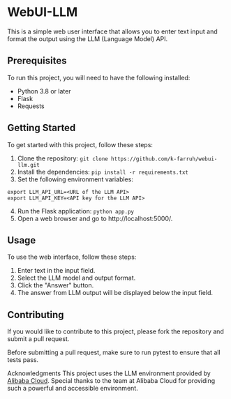 # WebUI-LLM
This is a simple web user interface that allows you to enter text input and format the output using the LLM (Language Model) API.

## Prerequisites
To run this project, you will need to have the following installed:

- Python 3.8 or later
- Flask
- Requests

## Getting Started
To get started with this project, follow these steps:

1. Clone the repository:
```git clone https://github.com/k-farruh/webui-llm.git```
2. Install the dependencies:
```pip install -r requirements.txt```
3. Set the following environment variables:
```
export LLM_API_URL=<URL of the LLM API>
export LLM_API_KEY=<API key for the LLM API>
```
4. Run the Flask application:
```python app.py```
5. Open a web browser and go to http://localhost:5000/.

## Usage
To use the web interface, follow these steps:

1. Enter text in the input field.
1. Select the LLM model and output format.
1. Click the "Answer" button.
1. The answer from LLM output will be displayed below the input field.

## Contributing
If you would like to contribute to this project, please fork the repository and submit a pull request.

Before submitting a pull request, make sure to run pytest to ensure that all tests pass.

Acknowledgments
This project uses the LLM environment provided by [Alibaba Cloud](https://www.alibabacloud.com/). Special thanks to the team at Alibaba Cloud for providing such a powerful and accessible environment.


